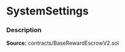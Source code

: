 # SystemSettings

### Description <a id="description"></a>

**Source:** contracts/BaseRewardEscrowV2.sol

